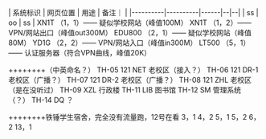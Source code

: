 | 系统标识 | 网页位置 | 用途 | 备注｜ |
|----------|----------|------|--|--|
| ss       | oo       | ss   |
XN1T		（1，1）—— 疑似学校网站（峰值100M）
XN1T 	（1，2）—— VPN/网站出口（峰值out300M）
EDU800	（2，1）—— 疑似学校网站（峰值80M）
YD1G 	（2，2）—— VPN/网站入口（峰值in300M）
LT500 	（5，1）—— 认证服务器（符合VPN曲线，峰值20K）

++++++++（中英命名？）
TH-05 121 NET	老校区（接入？）
TH-06 121 DR-1	老校区（广播？）
TH-07 121 DR-2	老校区（广播？）
TH-08 121 ZHL	老校区（是在没听过）
TH-09 XZL		行政楼
TH-11 LIB		图书馆
TH-12 SM			管理系统（？）
TH-14 DQ			？

++++++++铁锤学生宿舍，完全没有流量跑，12号在看
3，1
4，2
5，1
5，2
6，2
13，1
